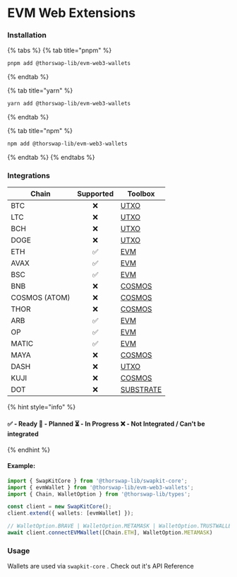 # EVM Web Extensions

### Installation

{% tabs %}
{% tab title="pnpm" %}
```bash
pnpm add @thorswap-lib/evm-web3-wallets
```
{% endtab %}

{% tab title="yarn" %}
```bash
yarn add @thorswap-lib/evm-web3-wallets
```
{% endtab %}

{% tab title="npm" %}
```bash
npm add @thorswap-lib/evm-web3-wallets
```
{% endtab %}
{% endtabs %}

### Integrations

<table data-full-width="false">
   <thead>
      <tr>
         <th>Chain</th>
         <th align="center">Supported</th>
         <th>Toolbox</th>
      </tr>
   </thead>
   <tbody>
      <tr>
         <td>BTC</td>
         <td align="center">❌</td>
         <td><a href="../toolboxes/utxo.md">UTXO</a></td>
      </tr>
      <tr>
         <td>LTC</td>
         <td align="center">❌</td>
         <td><a href="../toolboxes/utxo.md">UTXO</a></td>
      </tr>
      <tr>
         <td>BCH</td>
         <td align="center">❌</td>
         <td><a href="../toolboxes/utxo.md">UTXO</a></td>
      </tr>
      <tr>
         <td>DOGE</td>
         <td align="center">❌</td>
         <td><a href="../toolboxes/utxo.md">UTXO</a></td>
      </tr>
      <tr>
         <td>ETH</td>
         <td align="center">✅</td>
         <td><a href="../toolboxes/evm.md">EVM</a></td>
      </tr>
      <tr>
         <td>AVAX</td>
         <td align="center">✅</td>
         <td><a href="../toolboxes/evm.md">EVM</a></td>
      </tr>
      <tr>
         <td>BSC</td>
         <td align="center">✅</td>
         <td><a href="../toolboxes/evm.md">EVM</a></td>
      </tr>
      <tr>
         <td>BNB</td>
         <td align="center">❌</td>
         <td><a href="../toolboxes/cosmos.md">COSMOS</a></td>
      </tr>
      <tr>
         <td>COSMOS (ATOM)</td>
         <td align="center">❌</td>
         <td><a href="../toolboxes/cosmos.md">COSMOS</a></td>
      </tr>
      <tr>
         <td>THOR</td>
         <td align="center">❌</td>
         <td><a href="../toolboxes/cosmos.md">COSMOS</a></td>
      </tr>
      <tr>
         <td>ARB</td>
         <td align="center">✅</td>
         <td><a href="../toolboxes/evm.md">EVM</a></td>
      </tr>
      <tr>
         <td>OP</td>
         <td align="center">✅</td>
         <td><a href="../toolboxes/evm.md">EVM</a></td>
      </tr>
      <tr>
         <td>MATIC</td>
         <td align="center">✅</td>
         <td><a href="../toolboxes/evm.md">EVM</a></td>
      </tr>
      <tr>
         <td>MAYA</td>
         <td align="center">❌</td>
         <td><a href="../toolboxes/cosmos.md">COSMOS</a></td>
      </tr>
      <tr>
         <td>DASH</td>
         <td align="center">❌</td>
         <td><a href="../toolboxes/utxo.md">UTXO</a></td>
      </tr>
      <tr>
         <td>KUJI</td>
         <td align="center">❌</td>
         <td><a href="../toolboxes/cosmos.md">COSMOS</a></td>
      </tr>
      <tr>
         <td>DOT</td>
         <td align="center">❌</td>
         <td><a href="../toolboxes/substrate.md">SUBSTRATE</a></td>
      </tr>
   </tbody>
</table>

{% hint style="info" %}
#### ✅ - Ready 🤔 - Planned ⏳ - In Progress ❌ - Not Integrated / Can't be integrated
{% endhint %}

#### Example:&#x20;

```typescript
import { SwapKitCore } from '@thorswap-lib/swapkit-core';
import { evmWallet } from '@thorswap-lib/evm-web3-wallets';
import { Chain, WalletOption } from '@thorswap-lib/types';

const client = new SwapKitCore();
client.extend({ wallets: [evmWallet] });

// WalletOption.BRAVE | WalletOption.METAMASK | WalletOption.TRUSTWALLET_WEB | WalletOption.COINBASE_WEB
await client.connectEVMWallet([Chain.ETH], WalletOption.METAMASK)
```

### Usage

Wallets are used via `swapkit-core` . Check out it's API Reference
